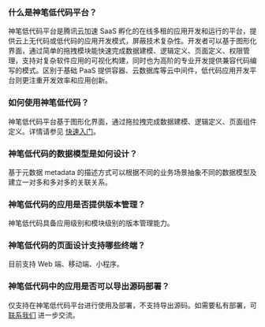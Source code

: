 
### 什么是神笔低代码平台？
神笔低代码平台是腾讯云加速 SaaS 孵化的在线多租的应用开发和运行的平台，提供云上无代码或低代码的应用开发模式，屏蔽技术复杂性。开发者可以基于图形化界面，通过简单的拖拽模块能快速完成数据建模、逻辑定义、页面定义、权限管理，支持对复杂软件应用的可视化构建，同时也为高阶的专业开发提供兼容代码编写的模式。区别于基础 PaaS 提供容器、云数据库等云中间件，低代码应用开发平台则更注重开发效率和应用创新。

### 如何使用神笔低代码？
神笔低代码平台基于图形化界面，通过拖拉拽完成数据建模、逻辑定义、页面组件定义。详情请参见 [快速入门](https://cloud.tencent.com/document/product/1365/51300)。

### 神笔低代码的数据模型是如何设计？
基于元数据 metadata 的描述方式可以根据不同的业务场景抽象不同的数据模型及建立一对多和多对多的关联关系。


### 神笔低代码的应用是否提供版本管理？
神笔低代码具备应用级别和模块级别的版本管理能力。


### 神笔低代码的页面设计支持哪些终端？
目前支持 Web 端、移动端、小程序。

### 神笔低代码中的应用是否可以导出源码部署？
仅支持在神笔低代码平台进行使用及部署，不支持导出源码。如需要私有部署，可 [联系我们](https://cloud.tencent.com/act/event/connect-service) 进一步交流。




